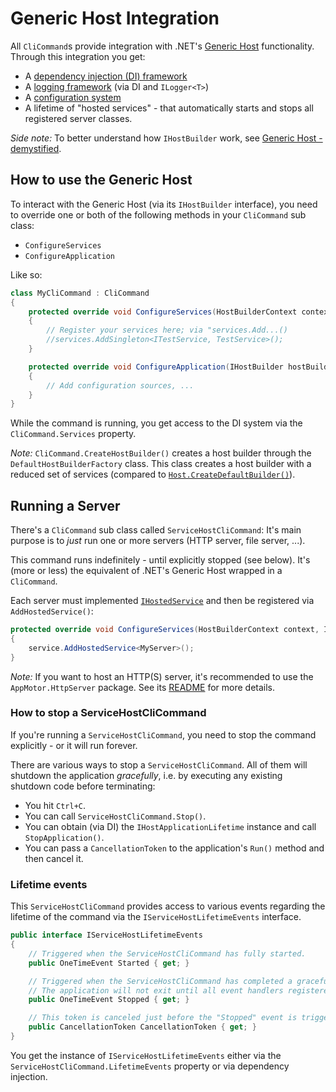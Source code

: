 ﻿# Generic Host Integration

All `CliCommand`s provide integration with .NET's [Generic Host](https://learn.microsoft.com/en-us/dotnet/core/extensions/generic-host) functionality. Through this integration you get:

* A [dependency injection (DI) framework](https://learn.microsoft.com/en-us/dotnet/core/extensions/dependency-injection)
* A [logging framework](https://learn.microsoft.com/en-us/dotnet/core/extensions/logging?tabs=command-line) (via DI and `ILogger<T>`)
* A [configuration system](https://manski.net/articles/csharp-dotnet/configuration-system)
* A lifetime of "hosted services" - that automatically starts and stops all registered server classes.

*Side note:* To better understand how `IHostBuilder` work, see [Generic Host - demystified](https://manski.net/articles/csharp-dotnet/generichost).

## How to use the Generic Host

To interact with the Generic Host (via its `IHostBuilder` interface), you need to override one or both of the following methods in your `CliCommand` sub class:

* `ConfigureServices`
* `ConfigureApplication`

Like so:

```c#
class MyCliCommand : CliCommand
{
    protected override void ConfigureServices(HostBuilderContext context, IServiceCollection services)
    {
        // Register your services here; via "services.Add...()
        //services.AddSingleton<ITestService, TestService>();
    }

    protected override void ConfigureApplication(IHostBuilder hostBuilder)
    {
        // Add configuration sources, ...
    }
}
```

While the command is running, you get access to the DI system via the `CliCommand.Services` property.

*Note:* `CliCommand.CreateHostBuilder()` creates a host builder through the `DefaultHostBuilderFactory` class. This class creates a host builder with a reduced set of services (compared to [`Host.CreateDefaultBuilder()`](https://learn.microsoft.com/en-us/dotnet/core/extensions/generic-host#default-builder-settings)).

## Running a Server

There's a `CliCommand` sub class called `ServiceHostCliCommand`: It's main purpose is to *just* run one or more servers (HTTP server, file server, ...).

This command runs indefinitely - until explicitly stopped (see below). It's (more or less) the equivalent of .NET's Generic Host wrapped in a `CliCommand`.

Each server must implemented [`IHostedService`](https://learn.microsoft.com/en-us/dotnet/api/microsoft.extensions.hosting.ihostedservice) and then be registered via `AddHostedService()`:

```c#
protected override void ConfigureServices(HostBuilderContext context, IServiceCollection services)
{
    service.AddHostedService<MyServer>();
}
```

*Note:* If you want to host an HTTP(S) server, it's recommended to use the `AppMotor.HttpServer` package. See its [README](../../../AppMotor.HttpServer/README.md) for more details.

### How to stop a ServiceHostCliCommand

If you're running a `ServiceHostCliCommand`, you need to stop the command explicitly - or it will run forever.

There are various ways to stop a `ServiceHostCliCommand`. All of them will shutdown the application *gracefully*, i.e. by executing any existing shutdown code before terminating:

* You hit `Ctrl+C`.
* You can call `ServiceHostCliCommand.Stop()`.
* You can obtain (via DI) the `IHostApplicationLifetime` instance and call `StopApplication()`.
* You can pass a `CancellationToken` to the application's `Run()` method and then cancel it.

### Lifetime events

This `ServiceHostCliCommand` provides access to various events regarding the lifetime of the command via the `IServiceHostLifetimeEvents` interface.

```c#
public interface IServiceHostLifetimeEvents
{
    // Triggered when the ServiceHostCliCommand has fully started.
    public OneTimeEvent Started { get; }

    // Triggered when the ServiceHostCliCommand has completed a graceful shutdown.
    // The application will not exit until all event handlers registered on this event have completed.
    public OneTimeEvent Stopped { get; }

    // This token is canceled just before the "Stopped" event is triggered.
    public CancellationToken CancellationToken { get; }
}
```

You get the instance of `IServiceHostLifetimeEvents` either via the `ServiceHostCliCommand.LifetimeEvents` property or via dependency injection.
